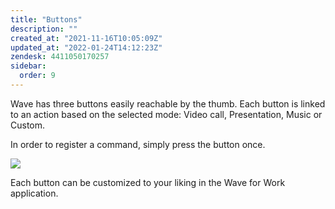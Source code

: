 ```yaml
---
title: "Buttons"
description: ""
created_at: "2021-11-16T10:05:09Z"
updated_at: "2022-01-24T14:12:23Z"
zendesk: 4411050170257
sidebar:
  order: 9
---
```


Wave has three buttons easily reachable by the thumb. Each button is linked to an action based on the selected mode: Video call, Presentation, Music or Custom.

In order to register a command, simply press the button once.

![](/images/article_4411050170001_image_0.png)



Each button can be customized to your liking in the Wave for Work application.
